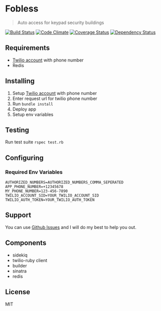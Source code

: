 # Fobless
> Auto access for keypad security buildings

[![Build Status](https://travis-ci.org/saegey/fobless.svg?branch=master)](https://travis-ci.org/saegey/fobless)
[![Code Climate](https://codeclimate.com/github/saegey/fobless.png)](https://codeclimate.com/github/saegey/fobless)
[![Coverage Status](https://coveralls.io/repos/saegey/fobless/badge.png)](https://coveralls.io/r/saegey/fobless)
[![Dependency Status](https://gemnasium.com/saegey/fobless.svg)](https://gemnasium.com/saegey/fobless)

## Requirements
- [Twilio account](http://twilio.com) with phone number
- Redis

## Installing
1. Setup [Twilio account](http://twilio.com) with phone number
2. Enter request url for twilio phone number
3. Run `bundle install`
4. Deploy app
6. Setup env variables

## Testing
Run test suite `rspec test.rb` 

## Configuring

### Required Env Variables
```
AUTHORIZED_NUMBERS=AUTHORIZED_NUMBERS_COMMA_SEPERATED
APP_PHONE_NUMBER=+12345678
MY_PHONE_NUMBER=123-456-7890
TWILIO_ACCOUNT_SID=YOUR_TWILIO_ACCOUNT_SID
TWILIO_AUTH_TOKEN=YOUR_TWILIO_AUTH_TOKEN
```

## Support
You can use [Github Issues](https://github.com/saegey/fobless/issues) and I will do my best to help you out.

## Components
- sidekiq
- twilio-ruby client
- builder
- sinatra
- redis

## License
MIT